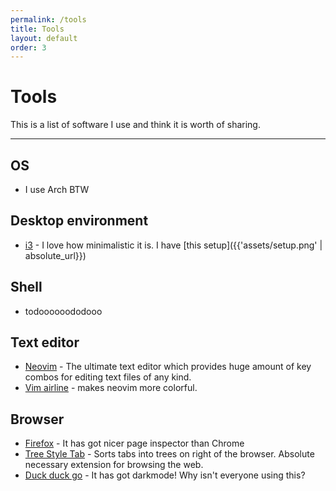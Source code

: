 ```yaml
---
permalink: /tools
title: Tools
layout: default
order: 3
---
```

# Tools
This is a list of software I use and think it is worth of sharing.

***

## OS
- I use Arch BTW

## Desktop environment

- [i3](https://i3wm.org/) - I love how minimalistic it is. I have [this setup]({{'assets/setup.png' | absolute_url}})  

## Shell

- todoooooododooo

## Text editor

- [Neovim](https://neovim.io/) - The ultimate text editor which provides huge amount of key combos for editing text files of any kind.  
- [Vim airline](https://github.com/vim-airline/vim-airline) - makes neovim more colorful.  

## Browser

- [Firefox](https://mozilla.org/en-US/firefox/browsers/) - It has got nicer page inspector than Chrome  
- [Tree Style Tab](https://github.com/piroor/treestyletab) - Sorts tabs into trees on right of the browser. Absolute necessary extension for browsing the web.  
- [Duck duck go](https://ddg.gg/) - It has got darkmode! Why isn't everyone using this?  
